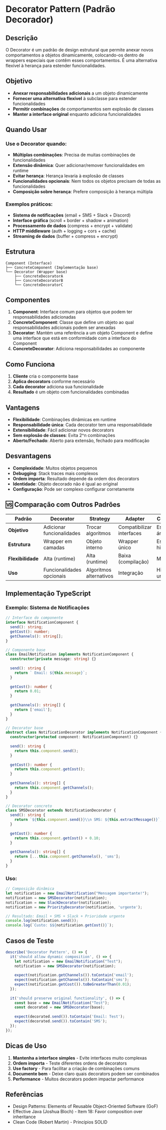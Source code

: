 # Decorator Pattern (Padrão Decorador)

##  Descrição
O Decorator é um padrão de design estrutural que permite anexar novos comportamentos a objetos dinamicamente, colocando-os dentro de wrappers especiais que contêm esses comportamentos. É uma alternativa flexível à herança para estender funcionalidades.

##  Objetivo
- **Anexar responsabilidades adicionais** a um objeto dinamicamente
- **Fornecer uma alternativa flexível** à subclasse para estender funcionalidades
- **Permitir combinações** de comportamentos sem explosão de classes
- **Manter a interface original** enquanto adiciona funcionalidades

##  Quando Usar

### Use o Decorator quando:
- **Múltiplas combinações**: Precisa de muitas combinações de funcionalidades
- **Extensão dinâmica**: Quer adicionar/remover funcionalidades em runtime
- **Evitar herança**: Herança levaria à explosão de classes
- **Funcionalidades opcionais**: Nem todos os objetos precisam de todas as funcionalidades
- **Composição sobre herança**: Prefere composição à herança múltipla

### Exemplos práticos:
- **Sistema de notificações** (email + SMS + Slack + Discord)
- **Interface gráfica** (scroll + border + shadow + animation)
- **Processamento de dados** (compress + encrypt + validate)
- **HTTP middleware** (auth + logging + cors + cache)
- **Streaming de dados** (buffer + compress + encrypt)

##  Estrutura

```
Component (Interface)
├── ConcreteComponent (Implementação base)
└── Decorator (Wrapper base)
    ├── ConcreteDecoratorA
    ├── ConcreteDecoratorB
    └── ConcreteDecoratorC
```

##  Componentes

1. **Component**: Interface comum para objetos que podem ter responsabilidades adicionadas
2. **ConcreteComponent**: Classe que define um objeto ao qual responsabilidades adicionais podem ser anexadas
3. **Decorator**: Mantém uma referência a um objeto Component e define uma interface que está em conformidade com a interface do Component
4. **ConcreteDecorator**: Adiciona responsabilidades ao componente

##  Como Funciona

1. **Cliente** cria o componente base
2. **Aplica decorators** conforme necessário
3. **Cada decorator** adiciona sua funcionalidade
4. **Resultado** é um objeto com funcionalidades combinadas

##  Vantagens

- **Flexibilidade**: Combinações dinâmicas em runtime
- **Responsabilidade única**: Cada decorator tem uma responsabilidade
- **Extensibilidade**: Fácil adicionar novos decorators
- **Sem explosão de classes**: Evita 2^n combinações
- **Aberto/Fechado**: Aberto para extensão, fechado para modificação

## Desvantagens

- **Complexidade**: Muitos objetos pequenos
- **Debugging**: Stack traces mais complexos
- **Ordem importa**: Resultado depende da ordem dos decorators
- **Identidade**: Objeto decorado não é igual ao original
- **Configuração**: Pode ser complexo configurar corretamente

## 🆚 Comparação com Outros Padrões

| Padrão | Decorator | Strategy | Adapter | Composite |
|--------|-----------|----------|---------|-----------|
| **Objetivo** | Adicionar funcionalidades | Trocar algoritmos | Compatibilizar interfaces | Estrutura árvore |
| **Estrutura** | Wrapper em camadas | Objeto interno | Wrapper único | Estrutura hierárquica |
| **Flexibilidade** | Alta (runtime) | Alta (runtime) | Baixa (compilação) | Média |
| **Uso** | Funcionalidades opcionais | Algoritmos alternativos | Integração | Hierarquias uniformes |

##  Implementação TypeScript

### Exemplo: Sistema de Notificações

```typescript
// Interface do componente
interface NotificationComponent {
  send(): string;
  getCost(): number;
  getChannels(): string[];
}

// Componente base
class EmailNotification implements NotificationComponent {
  constructor(private message: string) {}
  
  send(): string {
    return ` Email: ${this.message}`;
  }
  
  getCost(): number {
    return 0.01;
  }
  
  getChannels(): string[] {
    return ['email'];
  }
}

// Decorator base
abstract class NotificationDecorator implements NotificationComponent {
  constructor(protected component: NotificationComponent) {}
  
  send(): string {
    return this.component.send();
  }
  
  getCost(): number {
    return this.component.getCost();
  }
  
  getChannels(): string[] {
    return this.component.getChannels();
  }
}

// Decorator concreto
class SMSDecorator extends NotificationDecorator {
  send(): string {
    return `${this.component.send()}\\n SMS: ${this.extractMessage()}`;
  }
  
  getCost(): number {
    return this.component.getCost() + 0.10;
  }
  
  getChannels(): string[] {
    return [...this.component.getChannels(), 'sms'];
  }
}
```

### Uso:

```typescript
// Composição dinâmica
let notification = new EmailNotification("Mensagem importante!");
notification = new SMSDecorator(notification);
notification = new SlackDecorator(notification);
notification = new PriorityDecorator(notification, 'urgente');

// Resultado: Email + SMS + Slack + Prioridade urgente
console.log(notification.send());
console.log(`Custo: $${notification.getCost()}`);
```

##  Casos de Teste

```typescript
describe('Decorator Pattern', () => {
  it('should allow dynamic composition', () => {
    let notification = new EmailNotification("Test");
    notification = new SMSDecorator(notification);
    
    expect(notification.getChannels()).toContain('email');
    expect(notification.getChannels()).toContain('sms');
    expect(notification.getCost()).toBeGreaterThan(0.01);
  });
  
  it('should preserve original functionality', () => {
    const base = new EmailNotification("Test");
    const decorated = new SMSDecorator(base);
    
    expect(decorated.send()).toContain('Email: Test');
    expect(decorated.send()).toContain('SMS');
  });
});
```

##  Dicas de Uso

1. **Mantenha a interface simples** - Evite interfaces muito complexas
2. **Ordem importa** - Teste diferentes ordens de decorators
3. **Use factory** - Para facilitar a criação de combinações comuns
4. **Documente bem** - Deixe claro quais decorators podem ser combinados
5. **Performance** - Muitos decorators podem impactar performance

##  Referências
- Design Patterns: Elements of Reusable Object-Oriented Software (GoF)
- Effective Java (Joshua Bloch) - Item 18: Favor composition over inheritance
- Clean Code (Robert Martin) - Princípios SOLID